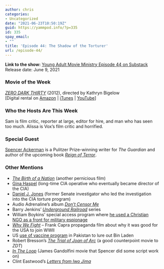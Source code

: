 ```yaml
---
author: chris
categories:
- Uncategorized
date: "2021-06-23T10:50:19Z"
guid: https://yammpod.info/?p=335
id: 335
spay_email:
- ""
title: 'Episode 44: The Shadow of the Torturer'
url: /episode-44/
---
```

 

**Link to the show:** <a href="https://yammpod.substack.com/p/episode-44-the-shadow-of-the-torturer" data-type="URL" data-id="https://yammpod.substack.com/p/episode-44-the-shadow-of-the-torturer">Young Adult Movie Ministry Episode 44 on Substack</a>  
Release date: June 9, 2021

### Movie of the Week

_[ZERO DARK THIRTY](https://www.imdb.com/title/tt0039192/?ref_=fn_al_tt_2)_ (2012), directed by Kathryn Bigelow  
[Digital rental on [Amazon](https://www.amazon.com/gp/video/detail/amzn1.dv.gti.28a9f7ab-8034-88e4-a936-c0a9da726108?ref_=imdbref_tt_wo_pvt_aiv&tag=imdbtag_tt_wo_pvt_aiv-20) | [iTunes](https://itunes.apple.com/us/movie/id596004876) | [YouTube](https://www.youtube.com/watch?v=Gox8JPstLUw)]

### Who the Hosts Are This Week

Sam is film critic, reporter at large, editor for hire, and man who has seen too much. Alissa is Vox&#8217;s film critic and horrified.

### Special Guest

[Spencer Ackerman](https://twitter.com/attackerman) is a Pulitzer Prize-winning writer for _The Guardian_ and author of the upcoming book _[Reign of Terror](https://www.penguinrandomhouse.com/books/622555/reign-of-terror-by-spencer-ackerman/)_.

### Other Mentions

  * _[The Birth of a Nation](https://www.imdb.com/title/tt0004972/?ref_=nv_sr_srsg_0)_ (another pernicious film)
  * [Gina Haspel](https://en.wikipedia.org/wiki/Gina_Haspel) (long-time CIA operative who eventually became director of the CIA)
  * [Daniel J. Jones](https://en.wikipedia.org/wiki/Daniel_J._Jones) (former Senate investigator who led the investigation into the CIA torture program)
  * Audio Adrenaline&#8217;s album _[Don&#8217;t Censor Me](https://genius.com/albums/Audio-adrenaline/Don-t-censor-me)_
  * Barry Jenkins&#8217; _[Underground Railroad](https://www.imdb.com/title/tt6704972/?ref_=nv_sr_srsg_0)_ series
  * William Boykins&#8217; special access program where [he used a Christian NGO as a front for military espionage](https://theintercept.com/2015/10/26/pentagon-missionary-spies-christian-ngo-front-for-north-korea-espionage/)
  * _[Why We Fight](https://www.imdb.com/title/tt0035209/?ref_=nv_sr_srsg_2)_ &#8211; Frank Capra propaganda film about why it was good for the USA to join WWII
  * US [use of vaccine program](https://www.grunge.com/321975/the-tragic-true-story-of-the-cias-fake-vaccination-campaign/) in Pakistan to lure out Bin Laden
  * Robert Bresson&#8217;s _[The Trial of Joan of Arc](https://www.imdb.com/title/tt0059616/?ref_=nv_sr_srsg_0)_ (a good counterpoint movie to _ZDT_)
  * _[In The Loop](https://www.imdb.com/title/tt1226774/?ref_=nv_sr_srsg_0)_ (James Gandolfini movie that Spencer did some script work on)
  * Clint Eastwood&#8217;s _[Letters from Iwo Jima](https://www.imdb.com/title/tt0498380/?ref_=nv_sr_srsg_0)_<figure class="wp-block-embed is-type-video is-provider-youtube wp-block-embed-youtube wp-embed-aspect-4-3 wp-has-aspect-ratio">

<div class="wp-block-embed__wrapper">
</div></figure>